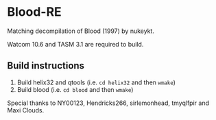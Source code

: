 # Blood-RE
Matching decompilation of Blood (1997) by nukeykt.

Watcom 10.6 and TASM 3.1 are required to build.

## Build instructions
1) Build helix32 and qtools (i.e. `cd helix32` and then `wmake`)
2) Build blood (i.e. `cd blood` and then `wmake`)

Special thanks to NY00123, Hendricks266, sirlemonhead, tmyqlfpir and Maxi Clouds.
